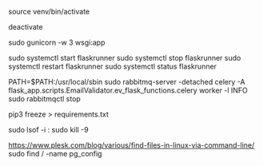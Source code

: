 source venv/bin/activate

deactivate

sudo gunicorn -w 3 wsgi:app

sudo systemctl start flaskrunner
sudo systemctl stop flaskrunner
sudo systemctl restart flaskrunner
sudo systemctl status flaskrunner




PATH=$PATH:/usr/local/sbin
sudo rabbitmq-server -detached
celery -A flask_app.scripts.EmailValidator.ev_flask_functions.celery worker -l INFO
sudo rabbitmqctl stop

pip3 freeze > requirements.txt


sudo lsof -i :<PortNumber>
sudo kill -9 <PID>

https://www.plesk.com/blog/various/find-files-in-linux-via-command-line/
sudo find / -name pg_config



